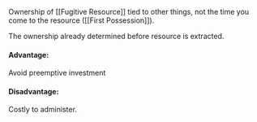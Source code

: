 Ownership of [[Fugitive Resource]] tied to other things, not the time you come to the resource ([[First Possession]]).

The ownership already determined before resource is extracted.

#### Advantage: 

Avoid preemptive investment

#### Disadvantage:

Costly to administer.